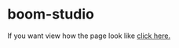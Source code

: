 # boom-studio

<p>If you want view how the page look like <a href="https://yves173.github.io/boom-studio/index.html"> click here.</a></p>
